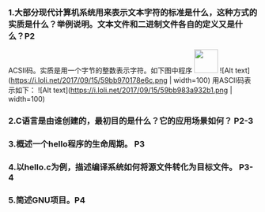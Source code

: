 ### 1.大部分现代计算机系统用来表示文本字符的标准是什么，这种方式的实质是什么？举例说明。文本文件和二进制文件各自的定义又是什么？P2
ACSII码。实质是用一个字节的整数表示字符。如下图中程序
<img src="https://github.com/favicon.ico" width="48">
![Alt text](https://i.loli.net/2017/09/15/59bb970178e6c.png | width=100)
用ASCII码表示如下：
![Alt text](https://i.loli.net/2017/09/15/59bb983a932b1.png | width=100)
### 2.C语言是由谁创建的，最初目的是什么？它的应用场景如何？ P2-3

### 3.概述一个hello程序的生命周期。 P3

### 4.以hello.c为例，描述编译系统如何将源文件转化为目标文件。 P3-4

### 5.简述GNU项目。P4

